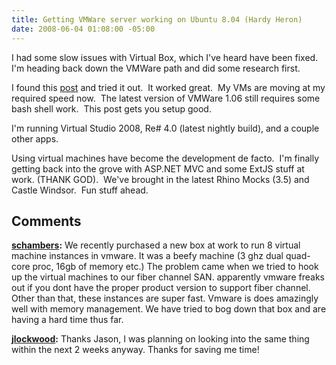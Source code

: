 ```yaml
---
title: Getting VMWare server working on Ubuntu 8.04 (Hardy Heron)
date: 2008-06-04 01:08:00 -05:00
---
```


I had some slow issues with Virtual Box, which I've heard have been fixed.  I'm heading back down the VMWare path and did some research first.

I found this [post](http://ubuntu-tutorials.com/2008/05/03/install-vmware-server-105-on-ubuntu-804-hardy/) and tried it out.  It worked great.  My VMs are moving at my required speed now.  The latest version of VMWare 1.06 still requires some bash shell work.  This post gets you setup good.  

I'm running Virtual Studio 2008, Re# 4.0 (latest nightly build), and a couple other apps.

Using virtual machines have become the development de facto.  I'm finally getting back into the grove with ASP.NET MVC and some ExtJS stuff at work. (THANK GOD).  We've brought in the latest Rhino Mocks (3.5) and Castle Windsor.  Fun stuff ahead.

## Comments

**[schambers](#270 "2008-06-04 11:31:04"):** We recently purchased a new box at work to run 8 virtual machine instances in vmware. It was a beefy machine (3 ghz dual quad-core proc, 16gb of memory etc.) The problem came when we tried to hook up the virtual machines to our fiber channel SAN. apparently vmware freaks out if you dont have the proper product version to support fiber channel. Other than that, these instances are super fast. Vmware is does amazingly well with memory management. We have tried to bog down that box and are having a hard time thus far.

**[jlockwood](#271 "2008-06-05 19:10:06"):** Thanks Jason, I was planning on looking into the same thing within the next 2 weeks anyway. Thanks for saving me time!
